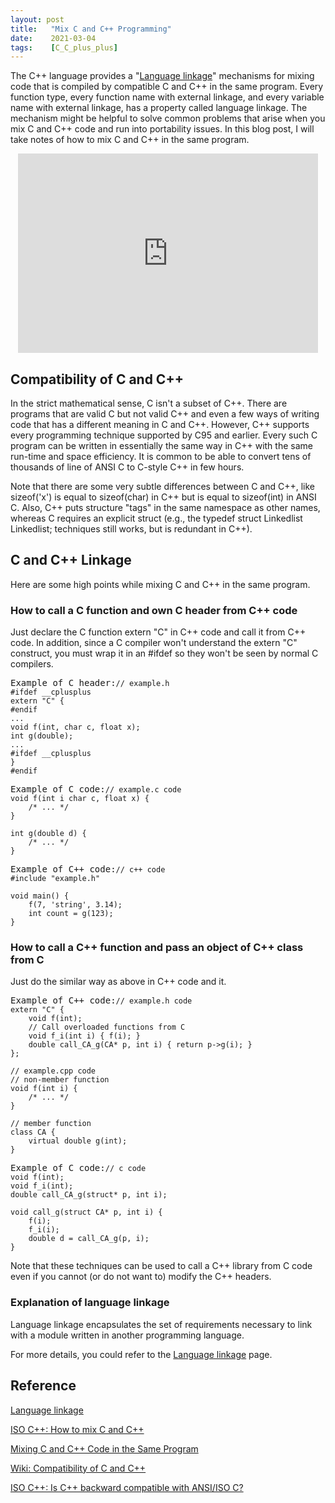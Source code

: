 ```yaml
---
layout: post
title:   "Mix C and C++ Programming"
date:    2021-03-04
tags:    [C_C_plus_plus]
---
```


The C++ language provides a "[Language linkage][link]" mechanisms for mixing code that is compiled by compatible C and C++ in the same program. Every function type, every function name with external linkage, and every variable name with external linkage, has a property called language linkage. The mechanism might be helpful to solve common problems that arise when you mix C and C++ code and run into portability issues. In this blog post, I will take notes of how to mix C and C++ in the same program. 

<p align="center"><iframe src="https://giphy.com/embed/PiWfijeEeJEI0uB7j6" width="480" height="319" frameBorder="0" class="giphy-embed" allowFullScreen></iframe></p>

## Compatibility of C and C++ ##

In the strict mathematical sense, C isn't a subset of C++. There are programs that are valid C but not valid C++ and even a few ways of writing code that has a different meaning in C and C++. However, C++ supports every programming technique supported by C95 and earlier. Every such C program can be written in essentially the same way in C++ with the same run-time and space efficiency. It is common to be able to convert tens of thousands of line of ANSI C to C-style C++ in few hours. 

Note that there are some very subtle differences between C and C++, like sizeof('x') is equal to sizeof(char) in C++ but is equal to sizeof(int) in ANSI C. Also, C++ puts structure "tags" in the same namespace as other names, whereas C requires an explicit struct (e.g., the typedef struct Linkedlist Linkedlist; techniques still works, but is redundant in C++).


## C and C++ Linkage ##

Here are some high points while mixing C and C++ in the same program.

### How to call a C function and own C header from C++ code ###
Just declare the C function extern "C" in C++ code and call it from C++ code. In addition, since a C compiler won't understand the extern "C" construct, you must wrap it in an #ifdef so they won't be seen by normal C compilers.

<pre>Example of C header:<code class="hljs"><span id="snippet_spn" class="snippet-span">// example.h
#ifdef __cplusplus
extern "C" {
#endif
...
void f(int, char c, float x);
int g(double);
...
#ifdef __cplusplus
}
#endif</span></code><div class="flex-end"></div></pre> 

<pre>Example of C code:<code class="hljs"><span id="snippet_spn" class="snippet-span">// example.c code
void f(int i char c, float x) {
    /* ... */
}

int g(double d) {
    /* ... */
}</span></code><div class="flex-end"></div></pre> 

<pre>Example of C++ code:<code class="hljs"><span id="snippet_spn" class="snippet-span">// c++ code
#include "example.h"

void main() {
    f(7, 'string', 3.14);
    int count = g(123);
}
</span></code><div class="flex-end"></div></pre> 

### How to call a C++ function and pass an object of C++ class from C ###
Just do the similar way as above in C++ code and it. 

<pre>Example of C++ code:<code class="hljs"><span id="snippet_spn" class="snippet-span">// example.h code
extern "C" {
    void f(int);
    // Call overloaded functions from C
    void f_i(int i) { f(i); }
    double call_CA_g(CA* p, int i) { return p->g(i); }
};</span></code><div class="flex-end"></div></pre> 


<pre><code class="hljs"><span id="snippet_spn" class="snippet-span">// example.cpp code
// non-member function
void f(int i) {
    /* ... */
}

// member function
class CA {
    virtual double g(int);
}</span></code><div class="flex-end"></div></pre> 


<pre>Example of C code:<code class="hljs"><span id="snippet_spn" class="snippet-span">// c code
void f(int);
void f_i(int);
double call_CA_g(struct* p, int i);

void call_g(struct CA* p, int i) {
    f(i);
    f_i(i);
    double d = call_CA_g(p, i);
}</span></code><div class="flex-end"></div></pre> 

Note that these techniques can be used to call a C++ library from C code even if you cannot (or do not want to) modify the C++ headers.

### Explanation of language linkage ###

Language linkage encapsulates the set of requirements necessary to link with a module written in another programming language. 

For more details, you could refer to the [Language linkage][link]  page.

## Reference ##

[Language linkage](https://en.cppreference.com/w/cpp/language/language_linkage)

[ISO C++: How to mix C and C++](https://isocpp.org/wiki/faq/mixing-c-and-cpp)

[Mixing C and C++ Code in the Same Program](https://www.oracle.com/technical-resources/articles/it-infrastructure/mixing-c-and-cplusplus.html)

[Wiki: Compatibility of C and C++](https://en.wikipedia.org/wiki/Compatibility_of_C_and_C%2B%2B)

[ISO C++: Is C++ backward compatible with ANSI/ISO C?](https://isocpp.org/wiki/faq/big-picture#back-compat-with-c)

[link]:https://en.cppreference.com/w/cpp/language/language_linkage "https://en.cppreference.com/w/cpp/language/language_linkage"
